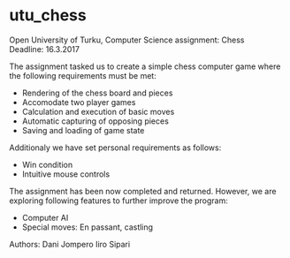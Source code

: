 # utu_chess
Open University of Turku, Computer Science assignment: Chess<br>
Deadline: 16.3.2017

The assignment tasked us to create a simple chess computer game where the following requirements must be met:
- Rendering of the chess board and pieces
- Accomodate two player games
- Calculation and execution of basic moves
- Automatic capturing of opposing pieces
- Saving and loading of game state

Additionaly we have set personal requirements as follows:
- Win condition
- Intuitive mouse controls

The assignment has been now completed and returned. However, we are exploring following features to further improve the program:
- Computer AI
- Special moves: En passant, castling

Authors:
Dani Jompero
Iiro Sipari
